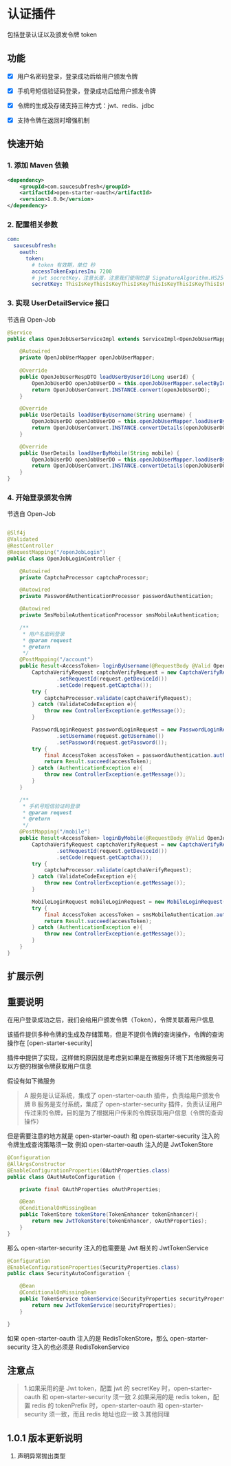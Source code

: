 # 认证插件

包括登录认证以及颁发令牌 token

## 功能

- [x] 用户名密码登录，登录成功后给用户颁发令牌

- [x] 手机号短信验证码登录，登录成功后给用户颁发令牌

- [x] 令牌的生成及存储支持三种方式：jwt、redis、jdbc

- [x] 支持令牌在返回时增强机制

## 快速开始

### 1. 添加 Maven 依赖

```xml
<dependency>
    <groupId>com.saucesubfresh</groupId>
    <artifactId>open-starter-oauth</artifactId>
    <version>1.0.0</version>
</dependency>
```

### 2. 配置相关参数

```yaml
com:
  saucesubfresh:
    oauth:
      token:
        # token 有效期，单位 秒
        accessTokenExpiresIn: 7200
        # jwt secretKey，注意长度，注意我们使用的是 SignatureAlgorithm.HS256，所以 secretKey 经过 Base64 编码后的长度 * 8 必须大于 256
        secretKey: ThisIsKeyThisIsKeyThisIsKeyThisIsKeyThisIsKeyThisIsKey
```

### 3. 实现 UserDetailService 接口

节选自 Open-Job
```java
@Service
public class OpenJobUserServiceImpl extends ServiceImpl<OpenJobUserMapper, OpenJobUserDO> implements OpenJobUserService, UserDetailService {

    @Autowired
    private OpenJobUserMapper openJobUserMapper;
    
    @Override
    public OpenJobUserRespDTO loadUserByUserId(Long userId) {
        OpenJobUserDO openJobUserDO = this.openJobUserMapper.selectById(userId);
        return OpenJobUserConvert.INSTANCE.convert(openJobUserDO);
    }

    @Override
    public UserDetails loadUserByUsername(String username) {
        OpenJobUserDO openJobUserDO = this.openJobUserMapper.loadUserByUsername(username);
        return OpenJobUserConvert.INSTANCE.convertDetails(openJobUserDO);
    }

    @Override
    public UserDetails loadUserByMobile(String mobile) {
        OpenJobUserDO openJobUserDO = this.openJobUserMapper.loadUserByMobile(mobile);
        return OpenJobUserConvert.INSTANCE.convertDetails(openJobUserDO);
    }
}
```

### 4. 开始登录颁发令牌

节选自 Open-Job
```java

@Slf4j
@Validated
@RestController
@RequestMapping("/openJobLogin")
public class OpenJobLoginController {

    @Autowired
    private CaptchaProcessor captchaProcessor;

    @Autowired
    private PasswordAuthenticationProcessor passwordAuthentication;

    @Autowired
    private SmsMobileAuthenticationProcessor smsMobileAuthentication;

    /**
     * 用户名密码登录
     * @param request
     * @return
     */
    @PostMapping("/account")
    public Result<AccessToken> loginByUsername(@RequestBody @Valid OpenJobPasswordLoginRequest request){
        CaptchaVerifyRequest captchaVerifyRequest = new CaptchaVerifyRequest()
                .setRequestId(request.getDeviceId())
                .setCode(request.getCaptcha());
        try {
            captchaProcessor.validate(captchaVerifyRequest);
        } catch (ValidateCodeException e){
            throw new ControllerException(e.getMessage());
        }

        PasswordLoginRequest passwordLoginRequest = new PasswordLoginRequest()
                .setUsername(request.getUsername())
                .setPassword(request.getPassword());
        try {
            final AccessToken accessToken = passwordAuthentication.authentication(passwordLoginRequest);
            return Result.succeed(accessToken);
        } catch (AuthenticationException e){
            throw new ControllerException(e.getMessage());
        }
    }

    /**
     * 手机号短信验证码登录
     * @param request
     * @return
     */
    @PostMapping("/mobile")
    public Result<AccessToken> loginByMobile(@RequestBody @Valid OpenJobMobileLoginRequest request){
        CaptchaVerifyRequest captchaVerifyRequest = new CaptchaVerifyRequest()
                .setRequestId(request.getDeviceId())
                .setCode(request.getCaptcha());
        try {
            captchaProcessor.validate(captchaVerifyRequest);
        } catch (ValidateCodeException e){
            throw new ControllerException(e.getMessage());
        }

        MobileLoginRequest mobileLoginRequest = new MobileLoginRequest().setMobile(request.getMobile());
        try {
            final AccessToken accessToken = smsMobileAuthentication.authentication(mobileLoginRequest);
            return Result.succeed(accessToken);
        } catch (AuthenticationException e){
            throw new ControllerException(e.getMessage());
        }
    }
}

```

## 扩展示例



## 重要说明

在用户登录成功之后，我们会给用户颁发令牌（Token），令牌关联着用户信息

该插件提供多种令牌的生成及存储策略，但是不提供令牌的查询操作，令牌的查询操作在 [open-starter-security]

插件中提供了实现，这样做的原因就是考虑到如果是在微服务环境下其他微服务可以方便的根据令牌获取用户信息

假设有如下微服务

> A 服务是认证系统，集成了 open-starter-oauth 插件，负责给用户颁发令牌
> B 服务是支付系统，集成了 open-starter-security 插件，负责认证用户传过来的令牌，目的是为了根据用户传来的令牌获取用户信息（令牌的查询操作）

但是需要注意的地方就是 open-starter-oauth 和 open-starter-security 注入的令牌生成查询策略须一致
例如 open-starter-oauth 注入的是 JwtTokenStore

```java
@Configuration
@AllArgsConstructor
@EnableConfigurationProperties(OAuthProperties.class)
public class OAuthAutoConfiguration {

    private final OAuthProperties oAuthProperties;

    @Bean
    @ConditionalOnMissingBean
    public TokenStore tokenStore(TokenEnhancer tokenEnhancer){
        return new JwtTokenStore(tokenEnhancer, oAuthProperties);
    }
}
```

那么 open-starter-security 注入的也需要是 Jwt 相关的 JwtTokenService

```java
@Configuration
@EnableConfigurationProperties(SecurityProperties.class)
public class SecurityAutoConfiguration {

    @Bean
    @ConditionalOnMissingBean
    public TokenService tokenService(SecurityProperties securityProperties){
        return new JwtTokenService(securityProperties);
    }

}
```

如果 open-starter-oauth 注入的是 RedisTokenStore，那么 open-starter-security 注入的也必须是 RedisTokenService


## 注意点

> 1.如果采用的是 Jwt token，配置 jwt 的 secretKey 时，open-starter-oauth 和 open-starter-security 须一致
> 2.如果采用的是 redis token，配置 redis 的 tokenPrefix 时，open-starter-oauth 和 open-starter-security 须一致，而且 redis 地址也应一致
> 3.其他同理

## 1.0.1 版本更新说明

1. 声明异常抛出类型
